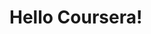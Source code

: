 <html>
    <Head>
        <title>Hello Coursera!</title>
    </Head>
    <body>
        <h1>Hello Coursera!</h1>
    </body>
</html>

